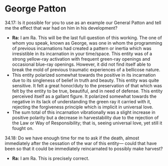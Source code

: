 # George Patton
34.17: Is it possible for you to use as an example our General Patton and tell me the effect that war had on him in his development?
- **Ra:** I am Ra. This will be the last full question of this working. The one of whom you speak, known as George, was one in whom the programming of previous incarnations had created a pattern or inertia which was irresistible in its incarnation in your time/space. This entity was of a strong yellow-ray activation with frequent green-ray openings and occasional blue-ray openings. However, it did not find itself able to break the mold of previous traumatic experiences of a bellicose nature.
- This entity polarized somewhat towards the positive in its incarnation due to its singleness of belief in truth and beauty. This entity was quite sensitive. It felt a great honor/duty to the preservation of that which was felt by the entity to be true, beautiful, and in need of defense. This entity perceived itself as a gallant figure. It polarized somewhat towards the negative in its lack of understanding the green ray it carried with it, rejecting the forgiveness principle which is implicit in universal love.
- The sum total of this incarnation vibrationally was a slight increase in positive polarity but a decrease in harvestability due to the rejection of the Law or Way of Responsibility; that is, seeing universal love, yet still it fought on.

34.18: Do we have enough time for me to ask if the death, almost immediately after the cessation of the war of this entity— could that have been so that it could be immediately reincarnated to possibly make harvest?
- **Ra:** I am Ra. This is precisely correct.
